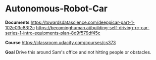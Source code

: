 # Autonomous-Robot-Car

**Documents**
https://towardsdatascience.com/deeppicar-part-1-102e03c83f2c
https://becominghuman.ai/building-self-driving-rc-car-series-1-intro-equipments-plan-8d9f579df45c


**Course**
https://classroom.udacity.com/courses/cs373

**Goal**
Drive this around Sam's office and not hitting people or obstacles. 
